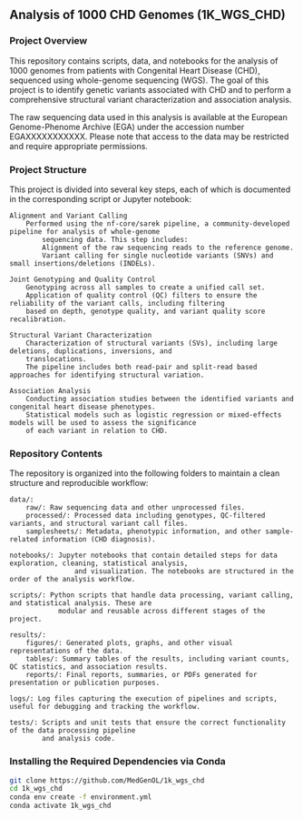 ## Analysis of 1000 CHD Genomes (1K_WGS_CHD)

### Project Overview

This repository contains scripts, data, and notebooks for the analysis of 1000 genomes from patients with Congenital
Heart Disease (CHD), sequenced using whole-genome sequencing (WGS). The goal of this project is to identify genetic
variants associated with CHD and to perform a comprehensive structural variant characterization and association analysis.

The raw sequencing data used in this analysis is available at the European Genome-Phenome Archive (EGA) under the 
accession number EGAXXXXXXXXXXX. Please note that access to the data may be restricted and require appropriate 
permissions.

### Project Structure

This project is divided into several key steps, each of which is documented in the corresponding script or Jupyter notebook:

    Alignment and Variant Calling
        Performed using the nf-core/sarek pipeline, a community-developed pipeline for analysis of whole-genome 
            sequencing data. This step includes:
            Alignment of the raw sequencing reads to the reference genome.
            Variant calling for single nucleotide variants (SNVs) and small insertions/deletions (INDELs).

    Joint Genotyping and Quality Control
        Genotyping across all samples to create a unified call set.
        Application of quality control (QC) filters to ensure the reliability of the variant calls, including filtering
        based on depth, genotype quality, and variant quality score recalibration.

    Structural Variant Characterization
        Characterization of structural variants (SVs), including large deletions, duplications, inversions, and 
        translocations.
        The pipeline includes both read-pair and split-read based approaches for identifying structural variation.

    Association Analysis
        Conducting association studies between the identified variants and congenital heart disease phenotypes.
        Statistical models such as logistic regression or mixed-effects models will be used to assess the significance
        of each variant in relation to CHD.

### Repository Contents

The repository is organized into the following folders to maintain a clean structure and reproducible workflow:

    data/:
        raw/: Raw sequencing data and other unprocessed files.
        processed/: Processed data including genotypes, QC-filtered variants, and structural variant call files.
        samplesheets/: Metadata, phenotypic information, and other sample-related information (CHD diagnosis).

    notebooks/: Jupyter notebooks that contain detailed steps for data exploration, cleaning, statistical analysis, 
                    and visualization. The notebooks are structured in the order of the analysis workflow.

    scripts/: Python scripts that handle data processing, variant calling, and statistical analysis. These are 
                modular and reusable across different stages of the project.

    results/:
        figures/: Generated plots, graphs, and other visual representations of the data.
        tables/: Summary tables of the results, including variant counts, QC statistics, and association results.
        reports/: Final reports, summaries, or PDFs generated for presentation or publication purposes.

    logs/: Log files capturing the execution of pipelines and scripts, useful for debugging and tracking the workflow.

    tests/: Scripts and unit tests that ensure the correct functionality of the data processing pipeline 
            and analysis code.


### Installing the Required Dependencies via Conda

```bash
git clone https://github.com/MedGenOL/1k_wgs_chd
cd 1k_wgs_chd
conda env create -f environment.yml
conda activate 1k_wgs_chd
```


